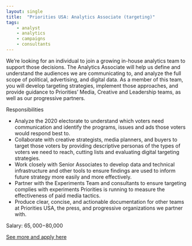 ```yaml
---
layout: single
title:  "Priorities USA: Analytics Associate (targeting)"
tags: 
    - analyst
    - analytics
    - campaigns
    - consultants
---
```


We’re looking for an individual to join a growing in-house analytics team to support those decisions.  The Analytics Associate will help us define and understand the audiences we are communicating to, and analyze the full scope of political, advertising, and digital data. As a member of this team, you will develop targeting strategies, implement those approaches, and provide guidance to Priorities’ Media, Creative and Leadership teams, as well as our progressive partners. 

Responsibilities
* Analyze the 2020 electorate to understand which voters need communication and identify the programs, issues and ads those voters would respond best to.
* Collaborate with creative strategists, media planners, and buyers to target those voters by providing descriptive personas of the types of voters we need to reach, cutting lists and evaluating digital targeting strategies. 
* Work closely with Senior Associates to develop data and technical infrastructure and other tools to ensure findings are used to inform future strategy more easily and more effectively. 
* Partner with the Experiments Team and consultants to ensure targeting complies with experiments Priorities is running to measure the effectiveness of paid media tactics.  
* Produce clear, concise, and actionable documentation for other teams at Priorities USA, the press, and progressive organizations we partner with.  


Salary: $65,000-$80,000


[See more and apply here](https://jobs.lever.co/priorities/d4d7e5b5-2d5c-4d7a-bc13-b58dd72020c3)
